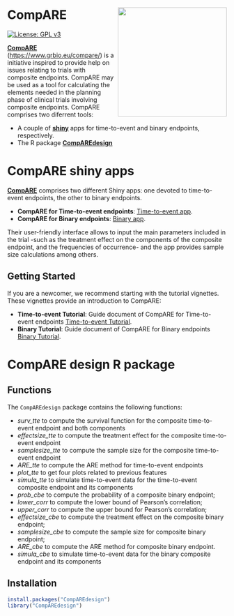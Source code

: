 
# CompARE <img src="man/figures/logo.png" align="right" alt="" width="250" />

[![License: GPL
v3](https://img.shields.io/badge/License-GPLv3-blue.svg)](https://www.gnu.org/licenses/gpl-3.0)

<!-- badges: end -->

[**CompARE**](https://www.grbio.eu/compare/)
(<https://www.grbio.eu/compare/>) is a initiative inspired to provide
help on issues relating to trials with composite endpoints. CompARE may
be used as a tool for calculating the elements needed in the planning
phase of clinical trials involving composite endpoints. CompARE comprises 
two diferrent tools:

- A couple of [**shiny**](https://www.rstudio.com/products/shiny/) apps for time-to-event and binary endpoints, respectively.
- The R package [**CompAREdesign**](https://CRAN.R-project.org/package=CompAREdesign)


# CompARE shiny apps

[**CompARE**](https://www.grbio.eu/compare/) comprises two different
Shiny apps: one devoted to time-to-event endpoints, the other to binary
endpoints.

  - **CompARE for Time-to-event endpoints**: [Time-to-event
    app](https://www.grbio.eu/compare/CompARETimeToEvent/).
  - **CompARE for Binary endpoints**: [Binary
    app](https://www.grbio.eu/compare/CompAREBinary/).


Their user-friendly interface allows to input the main parameters
included in the trial -such as the treatment effect on the components of
the composite endpoint, and the frequencies of occurrence- and the app
provides sample size calculations among others.

## Getting Started

If you are a newcomer, we recommend starting with the tutorial
vignettes. These vignettes provide an introduction to CompARE:

  - **Time-to-event Tutorial**: Guide document of CompARE for
    Time-to-event endpoints [Time-to-event
    Tutorial](https://www.grbio.eu/compare/CompARETimeToEvent/help_Tutorial.html).
  - **Binary Tutorial**: Guide document of CompARE for Binary endpoints
    [Binary
    Tutorial](https://www.grbio.eu/compare/CompAREBinary/Help-Tutorial.html).

# CompARE design R package

## Functions

The `CompAREdesign` package contains the following functions:

  - *surv\_tte* to compute the survival function for the composite time-to-event endpoint and both components
  - *effectsize\_tte* to compute the treatment effect for the composite time-to-event endpoint
  - *samplesize\_tte* to compute the sample size for the composite time-to-event endpoint
  - *ARE\_tte* to compute the ARE method for time-to-event endpoints
  - *plot\_tte* to get four plots related to previous features
  - *simula\_tte* to simulate time-to-event data for the time-to-event composite endpoint and its components
  - *prob\_cbe* to compute the probability of a composite binary
    endpoint;  
  - *lower\_corr* to compute the lower bound of Pearson’s correlation;
  - *upper\_corr* to compute the upper bound for Pearson’s correlation;
  - *effectsize\_cbe* to compute the treatment effect on the composite
    binary endpoint;
  - *samplesize\_cbe* to compute the sample size for composite binary
    endpoint;
  - *ARE\_cbe* to compute the ARE method for composite binary endpoint.
  - *simula\_cbe* to simulate time-to-event data for the binary composite endpoint and its components
  

## Installation

``` r
install.packages("CompAREdesign")
library("CompAREdesign")
```

